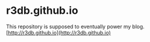 r3db.github.io
====

This repository is supposed to eventually power my blog.<br/>
[http://r3db.github.io](http://r3db.github.io)